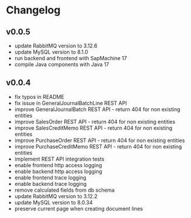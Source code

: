 # Changelog

## v0.0.5

- update RabbitMQ version to 3.12.6
- update MySQL version to 8.1.0
- run backend and frontend with SapMachine 17
- compile Java components with Java 17

## v0.0.4

- fix typos in README
- fix issue in GeneralJournalBatchLine REST API
- improve GeneralJournalBatch REST API - return 404 for non existing entities
- improve SalesOrder REST API - return 404 for non existing entities
- improve SalesCreditMemo REST API - return 404 for non existing entities
- improve PurchaseOrder REST API - return 404 for non existing entities
- improve PurchaseCreditMemo REST API - return 404 for non existing entities
- implement REST API integration tests
- enable frontend http access logging
- enable backend http access logging
- enable frontend trace logging
- enable backend trace logging
- remove calculated fields from db schema
- update RabbitMQ version to 3.12.2
- update MySQL version to 8.0.34
- preserve current page when creating document lines
